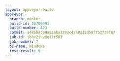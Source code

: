 ```yaml
---
layout: appveyor-build
appveyor:
  branch: master
  build-id: 36706991
  build-number: 423
  commit: a405b3ce9a81aba3393c4240312d58f7b3730f07
  job-id: ibhx2iuv8qf2r583
  job-number: 7
  os-name: Windows
  test-result: 0
---
```

